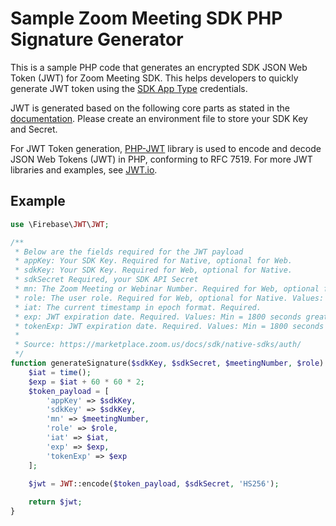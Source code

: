 # Sample Zoom Meeting SDK PHP Signature Generator

This is a sample PHP code that generates an encrypted SDK JSON Web Token (JWT) for Zoom Meeting SDK. This helps developers to quickly generate JWT token using the [SDK App Type](https://marketplace.zoom.us/docs/guides/build/sdk-app/) credentials.

JWT is generated based on the following core parts as stated in the [documentation](https://marketplace.zoom.us/docs/sdk/native-sdks/auth#generate-the-sdk-jwt). Please create an environment file to store your SDK Key and Secret.

For JWT Token generation, [PHP-JWT](https://github.com/firebase/php-jwt) library is used to encode and decode JSON Web Tokens (JWT) in PHP, conforming to RFC 7519. For more JWT libraries and examples, see [JWT.io](https://jwt.io/libraries).

Example
-------
```php
use \Firebase\JWT\JWT;

/**
 * Below are the fields required for the JWT payload
 * appKey: Your SDK Key. Required for Native, optional for Web.
 * sdkKey: Your SDK Key. Required for Web, optional for Native.
 * sdkSecret Required, your SDK API Secret
 * mn: The Zoom Meeting or Webinar Number. Required for Web, optional for Native.
 * role: The user role. Required for Web, optional for Native. Values: 0 to specify participant, 1 to specify host.
 * iat: The current timestamp in epoch format. Required.
 * exp: JWT expiration date. Required. Values: Min = 1800 seconds greater than iat value, max = 48 hours greater than iat value. In epoch format.
 * tokenExp: JWT expiration date. Required. Values: Min = 1800 seconds greater than iat value, max = 48 hours greater than iat value. In epoch format.
 * 
 * Source: https://marketplace.zoom.us/docs/sdk/native-sdks/auth/
 */
function generateSignature($sdkKey, $sdkSecret, $meetingNumber, $role) {
    $iat = time();
    $exp = $iat + 60 * 60 * 2;
    $token_payload = [
        'appKey' => $sdkKey,
        'sdkKey' => $sdkKey,
        'mn' => $meetingNumber,
        'role' => $role,
        'iat' => $iat,
        'exp' => $exp,
        'tokenExp' => $exp
    ];

    $jwt = JWT::encode($token_payload, $sdkSecret, 'HS256');
    
    return $jwt;
}
```